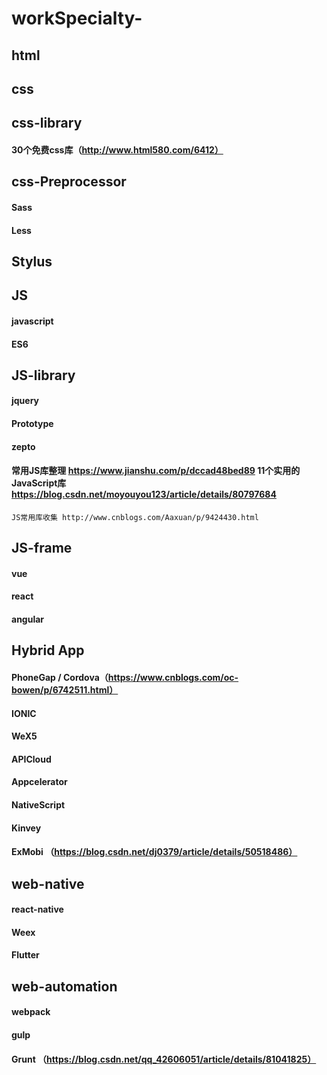 # workSpecialty-
##  html
##  css
##  css-library
####   30个免费css库（http://www.html580.com/6412）
##  css-Preprocessor
####      Sass
####      Less
##   Stylus
##  JS
####      javascript
####      ES6
##    JS-library
####      jquery
####      Prototype
####      zepto
####      常用JS库整理 https://www.jianshu.com/p/dccad48bed89 11个实用的JavaScript库 https://blog.csdn.net/moyouyou123/article/details/80797684
    JS常用库收集 http://www.cnblogs.com/Aaxuan/p/9424430.html
##  JS-frame 
####      vue
####      react
####      angular
## Hybrid App
####      PhoneGap / Cordova（https://www.cnblogs.com/oc-bowen/p/6742511.html）
####      IONIC 
####      WeX5
####      APICloud
####      Appcelerator
####      NativeScript
####      Kinvey
####      ExMobi （https://blog.csdn.net/dj0379/article/details/50518486）
##  web-native
####      react-native
####      Weex
####      Flutter
##  web-automation
####      webpack
####      gulp
####      Grunt （https://blog.csdn.net/qq_42606051/article/details/81041825）


